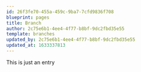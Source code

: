 ```yaml
---
id: 26f3fe70-455a-459c-9ba7-7cfd9836f708
blueprint: pages
title: Branch
author: 2c75e6b1-4ee4-4f77-b8bf-9dc2fbd35e55
template: branches
updated_by: 2c75e6b1-4ee4-4f77-b8bf-9dc2fbd35e55
updated_at: 1633337813
---
```

This is just an entry